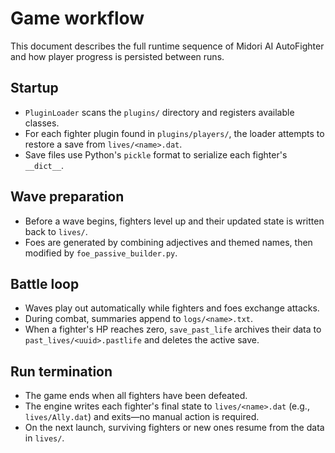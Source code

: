 # Game workflow

This document describes the full runtime sequence of Midori AI AutoFighter and how player progress is persisted between runs.

## Startup
- `PluginLoader` scans the `plugins/` directory and registers available classes.
- For each fighter plugin found in `plugins/players/`, the loader attempts to restore a save from `lives/<name>.dat`.
- Save files use Python's `pickle` format to serialize each fighter's `__dict__`.

## Wave preparation
- Before a wave begins, fighters level up and their updated state is written back to `lives/`.
- Foes are generated by combining adjectives and themed names, then modified by `foe_passive_builder.py`.

## Battle loop
- Waves play out automatically while fighters and foes exchange attacks.
- During combat, summaries append to `logs/<name>.txt`.
- When a fighter's HP reaches zero, `save_past_life` archives their data to `past_lives/<uuid>.pastlife` and deletes the active save.

## Run termination
- The game ends when all fighters have been defeated.
- The engine writes each fighter's final state to `lives/<name>.dat` (e.g., `lives/Ally.dat`) and exits—no manual action is required.
- On the next launch, surviving fighters or new ones resume from the data in `lives/`.
